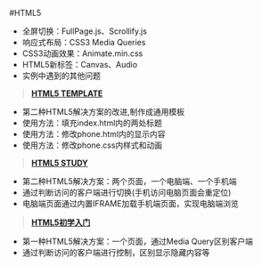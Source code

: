 #HTML5  
- 全屏切换：FullPage.js、Scrollify.js  
- 响应式布局：CSS3 Media Queries  
- CSS3动画效果：Animate.min.css  
- HTML5新标签：Canvas、Audio  
- 实例中遇到的其他问题 

> **[HTML5 TEMPLATE](http://cqustone.github.io/HTML5/)**

 - 第二种HTML5解决方案的改进,制作成通用模板  
 - 使用方法：填充index.html内的两处标题  
 - 使用方法：修改phone.html内的显示内容  
 - 使用方法：修改phone.css内样式和动画  

> **[HTML5 STUDY](http://cqustone.github.io/HTML5/2/)**

 - 第二种HTML5解决方案：两个页面，一个电脑端、一个手机端  
 - 通过判断访问的客户端进行切换(手机访问电脑页面会重定位)  
 - 电脑端页面通过内置IFRAME加载手机端页面，实现电脑端浏览  

> **[HTML5初学入门](http://cqustone.github.io/HTML5/1/)**

 - 第一种HTML5解决方案：一个页面，通过Media Query区别客户端  
 - 通过判断访问的客户端进行控制，区别显示隐藏内容等  